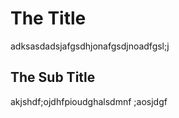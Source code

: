 # The Title

adksasdadsjafgsdhjonafgsdjnoadfgsl;j 

## The Sub Title

akjshdf;ojdhfpioudghalsdmnf ;aosjdgf 